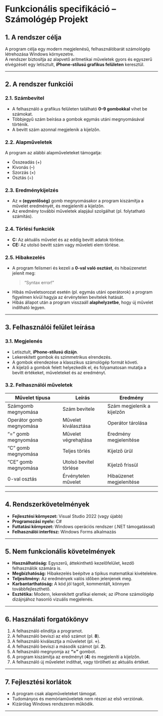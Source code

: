 ﻿# Funkcionális specifikáció – Számológép Projekt

## 1. A rendszer célja
A program célja egy modern megjelenésű, felhasználóbarát számológép létrehozása Windows környezetre.  
A rendszer biztosítja az alapvető aritmetikai műveletek gyors és egyszerű elvégzését egy letisztult, **iPhone-stílusú grafikus felületen** keresztül.

---

## 2. A rendszer funkciói

### 2.1. Számbevitel
- A felhasználó a grafikus felületen található **0–9 gombokkal** vihet be számokat.  
- Többjegyű szám beírása a gombok egymás utáni megnyomásával történik.  
- A bevitt szám azonnal megjelenik a kijelzőn.

### 2.2. Alapműveletek
A program az alábbi alapműveleteket támogatja:
- Összeadás (+)  
- Kivonás (–)  
- Szorzás (×)  
- Osztás (÷)

### 2.3. Eredménykijelzés
- Az **= (egyenlőség)** gomb megnyomásakor a program kiszámítja a művelet eredményét, és megjeleníti a kijelzőn.  
- Az eredmény további műveletek alapjául szolgálhat (pl. folytatható számítás).

### 2.4. Törlési funkciók
- **C:** Az aktuális művelet és az eddig bevitt adatok törlése.  
- **CE:** Az utolsó bevitt szám vagy műveleti elem törlése.

### 2.5. Hibakezelés
- A program felismeri és kezeli a **0-val való osztást**, és hibaüzenetet jelenít meg:  
  > “Syntax error!”  
- Hibás műveletsorozat esetén (pl. egymás utáni operátorok) a program figyelmen kívül hagyja az érvénytelen bevitelek hatását.  
- Hibás állapot után a program visszaáll **alaphelyzetbe**, hogy új művelet indítható legyen.

---

## 3. Felhasználói felület leírása

### 3.1. Megjelenés
- Letisztult, **iPhone-stílusú dizájn**.  
- Lekerekített gombok és szimmetrikus elrendezés.  
- A gombok elrendezése a klasszikus számológép formát követi.  
- A kijelző a gombok felett helyezkedik el, és folyamatosan mutatja a bevitt értékeket, műveleteket és az eredményt.

### 3.2. Felhasználói műveletek

| Művelet típusa | Leírás | Eredmény |
|-----------------|--------|----------|
| Számgomb megnyomása | Szám bevitele | Szám megjelenik a kijelzőn |
| Operátor gomb megnyomása | Művelet kiválasztása | Operátor tárolása |
| “=” gomb megnyomása | Művelet végrehajtása | Eredmény megjelenítése |
| “C” gomb megnyomása | Teljes törlés | Kijelző ürül |
| “CE” gomb megnyomása | Utolsó bevitel törlése | Kijelző frissül |
| 0-val osztás | Érvénytelen művelet | Hibaüzenet megjelenítése |

---

## 4. Rendszerkövetelmények
- **Fejlesztési környezet:** Visual Studio 2022 (vagy újabb)  
- **Programozási nyelv:** C#  
- **Futtatási környezet:** Windows operációs rendszer (.NET támogatással)  
- **Felhasználói interfész:** Windows Forms alkalmazás

---

## 5. Nem funkcionális követelmények
- **Használhatóság:** Egyszerű, áttekinthető kezelőfelület, kezdő felhasználók számára is.  
- **Megbízhatóság:** Hibakezelés beépítve a tipikus matematikai kivételekre.  
- **Teljesítmény:** Az eredmények valós időben jelenjenek meg.  
- **Karbantarthatóság:** A kód jól tagolt, kommentált, könnyen továbbfejleszthető.  
- **Esztétika:** Modern, lekerekített grafikai elemek; az iPhone számológép dizájnjához hasonló vizuális megjelenés.

---

## 6. Használati forgatókönyv
1. A felhasználó elindítja a programot.  
2. A felhasználó beviszi az első számot (pl. **8**).  
3. A felhasználó kiválasztja a műveletet (pl. **÷**).  
4. A felhasználó beviszi a második számot (pl. **2**).  
5. A felhasználó megnyomja az **“=”** gombot.  
6. A program kiszámítja az eredményt (**4**) és megjeleníti a kijelzőn.  
7. A felhasználó új műveletet indíthat, vagy törölheti az aktuális értéket.

---

## 7. Fejlesztési korlátok
- A program csak alapműveleteket támogat.  
- Tudományos és memóriaműveletek nem részei az első verziónak.  
- Kizárólag Windows rendszeren működik.

---
